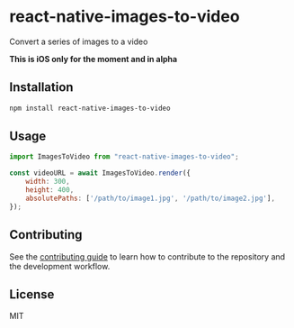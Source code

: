 # react-native-images-to-video

Convert a series of images to a video

**This is iOS only for the moment and in alpha**

## Installation

```sh
npm install react-native-images-to-video
```

## Usage

```js
import ImagesToVideo from "react-native-images-to-video";

const videoURL = await ImagesToVideo.render({
    width: 300,
    height: 400,
    absolutePaths: ['/path/to/image1.jpg', '/path/to/image2.jpg'],
});
```

## Contributing

See the [contributing guide](CONTRIBUTING.md) to learn how to contribute to the repository and the development workflow.

## License

MIT

